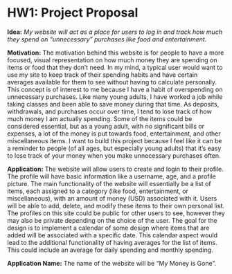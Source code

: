 # HW1: Project Proposal

**Idea:** *My website will act as a place for users to log in and track how much they spend on “unnecessary”
purchases like food and entertainment.*

**Motivation:** The motivation behind this website is for people to have a more focused, visual representation on how
much money they are spending on items or food that they don’t need. In my mind, a typical user would
want to use my site to keep track of their spending habits and have certain averages available for them
to see without having to calculate personally. This concept is of interest to me because I have a habit of
overspending on unnecessary purchases. Like many young adults, I have worked a job while taking
classes and been able to save money during that time. As deposits, withdrawals, and purchases occur
over time, I tend to lose track of how much money I am actually spending. Some of the items could be
considered essential, but as a young adult, with no significant bills or expenses, a lot of the money is put
towards food, entertainment, and other miscellaneous items. I want to build this project because I feel
like it can be a reminder to people (of all ages, but especially young adults) that it’s easy to lose track of
your money when you make unnecessary purchases often. 

**Application:** The website will allow users to create and login to their profile. The profile will have basic information
like a username, age, and a profile picture. The main functionality of the website will essentially be a list
of items, each assigned to a category (like food, entertainment, or miscellaneous), with an amount of
money (USD) associated with it. Users will be able to add, delete, and modify these items to their own
personal list. The profiles on this site could be public for other users to see, however they may also be
private depending on the choice of the user. The goal for the design is to implement a calendar of some
design where items that are added will be associated with a specific date. This calendar aspect would
lead to the additional functionality of having averages for the list of items. This could include an average
for daily spending and monthly spending. 

**Application Name:** The name of the website will be “My Money is Gone”.